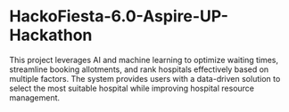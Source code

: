 # HackoFiesta-6.0-Aspire-UP-Hackathon
This project leverages AI and machine learning to optimize waiting times, streamline booking allotments, and rank hospitals effectively based on multiple factors. The system provides users with a data-driven solution to select the most suitable hospital while improving hospital resource management.
